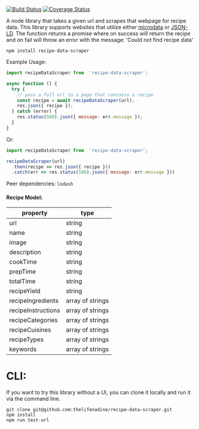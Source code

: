 [![Build Status](https://travis-ci.com/thelifenadine/recipe-data-scraper.svg?token=zksFH4xCnprxMjskVPuR&branch=master)](https://travis-ci.com/thelifenadine/recipe-data-scraper) [![Coverage Status](https://coveralls.io/repos/github/thelifenadine/recipe-data-scraper/badge.svg?branch=master)](https://coveralls.io/github/thelifenadine/recipe-data-scraper?branch=master)


A node library that takes a given url and scrapes that webpage for recipe data. This library supports websites that utilize either [microdata](https://schema.org/Recipe) or [JSON-LD](https://developers.google.com/search/docs/data-types/recipe). The function returns a promise where on success will return the recipe and on fail will throw an error with the message: 'Could not find recipe data'

```
npm install recipe-data-scraper
```

Example Usage:
```javascript
import recipeDataScraper from  'recipe-data-scraper';

async function () {
  try {
    // pass a full url to a page that contains a recipe
    const recipe = await recipeDataScraper(url);
    res.json({ recipe });
  } catch (error) {
    res.status(500).json({ message: err.message });
  }
}

```

Or:

```javascript
import recipeDataScraper from  'recipe-data-scraper';

recipeDataScraper(url)
  .then(recipe => res.json({ recipe }))
  .catch(err => res.status(500).json({ message: err.message }))
```

Peer dependencies: `lodash`


#### Recipe Model:
| property | type |
| ----------- | ----------- |
| url | string |
| name | string |
| image | string |
| description | string |
| cookTime | string |
| prepTime | string |
| totalTime | string |
| recipeYield | string |
| recipeIngredients | array of strings |
| recipeInstructions | array of strings |
| recipeCategories | array of strings |
| recipeCuisines | array of strings |
| recipeTypes | array of strings |
| keywords | array of strings |


# CLI:
If you want to try this library without a UI, you can clone it locally and run it via the command line.

```
git clone git@github.com:thelifenadine/recipe-data-scraper.git
npm install
npm run test-url
```
